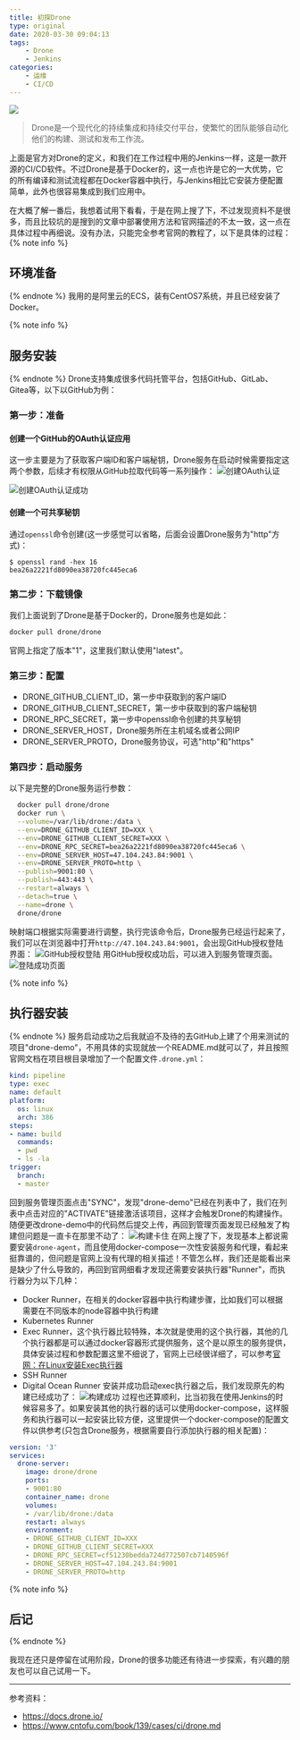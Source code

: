 ```yaml
---
title: 初探Drone
type: original
date: 2020-03-30 09:04:13
tags: 
    - Drone
    - Jenkins
categories:
    - 运维
    - CI/CD
---
```

![](https://lindenthink.oss-cn-beijing.aliyuncs.com/picture/first-exploration-of-drone/logo.svg)
> Drone是一个现代化的持续集成和持续交付平台，使繁忙的团队能够自动化他们的构建、测试和发布工作流。

<!-- more -->

上面是官方对Drone的定义，和我们在工作过程中用的Jenkins一样，这是一款开源的CI/CD软件。不过Drone是基于Docker的，这一点也许是它的一大优势，它的所有编译和测试流程都在Docker容器中执行，与Jenkins相比它安装方便配置简单，此外也很容易集成到我们应用中。

在大概了解一番后，我想着试用下看看，于是在网上搜了下，不过发现资料不是很多，而且比较坑的是搜到的文章中部署使用方法和官网描述的不太一致，这一点在具体过程中再细说。没有办法，只能完全参考官网的教程了，以下是具体的过程：
{% note info %}
## 环境准备
{% endnote %}
我用的是阿里云的ECS，装有CentOS7系统，并且已经安装了Docker。

{% note info %}
## 服务安装
{% endnote %}
Drone支持集成很多代码托管平台，包括GitHub、GitLab、Gitea等，以下以GitHub为例：
### 第一步：准备
#### 创建一个GitHub的OAuth认证应用
这一步主要是为了获取客户端ID和客户端秘钥，Drone服务在启动时候需要指定这两个参数，后续才有权限从GitHub拉取代码等一系列操作：
![创建OAuth认证](https://lindenthink.oss-cn-beijing.aliyuncs.com/picture/first-exploration-of-drone/github_application_create.png)

![创建OAuth认证成功](https://lindenthink.oss-cn-beijing.aliyuncs.com/picture/first-exploration-of-drone/github_application_created.png)
#### 创建一个可共享秘钥
通过`openssl`命令创建(这一步感觉可以省略，后面会设置Drone服务为"http"方式)：
```
$ openssl rand -hex 16
bea26a2221fd8090ea38720fc445eca6
```
### 第二步：下载镜像
我们上面说到了Drone是基于Docker的，Drone服务也是如此：
```bash
docker pull drone/drone
```
官网上指定了版本"1"，这里我们默认使用"latest"。

### 第三步：配置
* DRONE_GITHUB_CLIENT_ID，第一步中获取到的客户端ID
* DRONE_GITHUB_CLIENT_SECRET，第一步中获取到的客户端秘钥
* DRONE_RPC_SECRET，第一步中openssl命令创建的共享秘钥
* DRONE_SERVER_HOST，Drone服务所在主机域名或者公网IP
* DRONE_SERVER_PROTO，Drone服务协议，可选"http"和"https"

### 第四步：启动服务
以下是完整的Drone服务运行参数：
```bash
  docker pull drone/drone
  docker run \
  --volume=/var/lib/drone:/data \
  --env=DRONE_GITHUB_CLIENT_ID=XXX \
  --env=DRONE_GITHUB_CLIENT_SECRET=XXX \
  --env=DRONE_RPC_SECRET=bea26a2221fd8090ea38720fc445eca6 \
  --env=DRONE_SERVER_HOST=47.104.243.84:9001 \
  --env=DRONE_SERVER_PROTO=http \
  --publish=9001:80 \
  --publish=443:443 \
  --restart=always \
  --detach=true \
  --name=drone \
  drone/drone
```
映射端口根据实际需要进行调整，执行完该命令后，Drone服务已经运行起来了，我们可以在浏览器中打开`http://47.104.243.84:9001`，会出现GitHub授权登陆界面：
![GitHub授权登陆](https://lindenthink.oss-cn-beijing.aliyuncs.com/picture/first-exploration-of-drone/GitHub%E6%8E%88%E6%9D%83%E7%99%BB%E9%99%86.png)
用GitHub授权成功后，可以进入到服务管理页面。
![登陆成功页面](https://lindenthink.oss-cn-beijing.aliyuncs.com/picture/first-exploration-of-drone/%E7%99%BB%E9%99%86%E6%88%90%E5%8A%9F.png)

{% note info %}
## 执行器安装
{% endnote %}
服务启动成功之后我就迫不及待的去GitHub上建了个用来测试的项目"drone-demo"，不用具体的实现就放一个README.md就可以了，并且按照官网文档在项目根目录增加了一个配置文件`.drone.yml`：
```yml
kind: pipeline
type: exec
name: default
platform:
  os: linux
  arch: 386
steps:
- name: build
  commands:
  - pwd
  - ls -la
trigger:
  branch:
  - master
```
回到服务管理页面点击"SYNC"，发现"drone-demo"已经在列表中了，我们在列表中点击对应的"ACTIVATE"链接激活该项目，这样才会触发Drone的构建操作。随便更改drone-demo中的代码然后提交上传，再回到管理页面发现已经触发了构建但问题是一直卡在那里不动了：
![构建卡住](https://lindenthink.oss-cn-beijing.aliyuncs.com/picture/first-exploration-of-drone/%E6%9E%84%E5%BB%BA%E5%8D%A1%E4%BD%8F.png)
在网上搜了下，发现基本上都说需要安装`drone-agent`，而且使用docker-compose一次性安装服务和代理，看起来挺靠谱的，但问题是官网上没有代理的相关描述！不管怎么样，我们还是能看出来是缺少了什么导致的，再回到官网细看才发现还需要安装执行器"Runner"，而执行器分为以下几种：
* Docker Runner，在相关的docker容器中执行构建步骤，比如我们可以根据需要在不同版本的node容器中执行构建
* Kubernetes Runner
* Exec Runner，这个执行器比较特殊，本次就是使用的这个执行器，其他的几个执行器都是可以通过docker容器形式提供服务，这个是以原生的服务提供，具体安装过程和参数配置这里不细说了，官网上已经很详细了，可以参考[官网：在Linux安装Exec执行器](https://docs.drone.io/runner/exec/installation/linux/)
* SSH Runner
* Digital Ocean Runner
安装并成功启动exec执行器之后，我们发现原先的构建已经成功了：
![构建成功](https://lindenthink.oss-cn-beijing.aliyuncs.com/picture/first-exploration-of-drone/%E6%9E%84%E5%BB%BA%E6%88%90%E5%8A%9F.png)
过程也还算顺利，比当初我在使用Jenkins的时候容易多了。如果安装其他的执行器的话可以使用docker-compose，这样服务和执行器可以一起安装比较方便，这里提供一个docker-compose的配置文件以供参考(只包含Drone服务，根据需要自行添加执行器的相关配置)：
```yml
version: '3'
services:
  drone-server:
    image: drone/drone
    ports:
    - 9001:80
    container_name: drone
    volumes:
    - /var/lib/drone:/data
    restart: always
    environment:
    - DRONE_GITHUB_CLIENT_ID=XXX
    - DRONE_GITHUB_CLIENT_SECRET=XXX
    - DRONE_RPC_SECRET=cf51230bedda724d772507cb7140596f
    - DRONE_SERVER_HOST=47.104.243.84:9001
    - DRONE_SERVER_PROTO=http
```
{% note info %}
## 后记
{% endnote %}

我现在还只是停留在试用阶段，Drone的很多功能还有待进一步探索，有兴趣的朋友也可以自己试用一下。

---
参考资料：
* https://docs.drone.io/
* https://www.cntofu.com/book/139/cases/ci/drone.md
